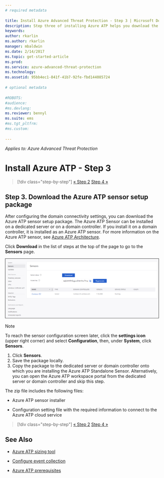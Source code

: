 ```yaml
---
# required metadata

title: Install Azure Advanced Threat Protection - Step 3 | Microsoft Docs
description: Step three of installing Azure ATP helps you download the Azure ATP Standalone Sensor setup package.
keywords:
author: rkarlin
ms.author: rkarlin
manager: mbaldwin
ms.date: 2/14/2017
ms.topic: get-started-article
ms.prod:
ms.service: azure-advanced-threat-protection
ms.technology:
ms.assetid: 95bb4ec1-841f-41b7-92fe-fbd144085724

# optional metadata

#ROBOTS:
#audience:
#ms.devlang:
ms.reviewer: bennyl
ms.suite: ems
#ms.tgt_pltfrm:
#ms.custom:

---
```


*Applies to: Azure Advanced Threat Protection*



# Install Azure ATP - Step 3

>[!div class="step-by-step"]
[« Step 2](install-atp-step2.md)
[Step 4 »](install-atp-step4.md)

## Step 3. Download the Azure ATP sensor setup package
After configuring the domain connectivity settings, you can download the Azure ATP sensor setup package. The Azure ATP Sensor can be installed on a dedicated server or on a domain controller. If you install it on a domain controller, it is installed as an Azure ATP sensor. For more information on the Azure ATP sensor, see [Azure ATP Architecture](atp-architecture.md). 

Click **Download** in the list of steps at the top of the page to go to the **Sensors** page.

![Azure ATP sensor configuration settings](media/atp-sensor-config.png)

> [!NOTE] 
> To reach the sensor configuration screen later, click the **settings icon** (upper right corner) and select **Configuration**, then, under **System**, click **Sensors**.  

1.  Click **Sensors**.
2.  Save the package locally.
3.  Copy the package to the dedicated server or domain controller onto which you are installing the Azure ATP Standalone Sensor. Alternatively, you can open the Azure ATP workspace portal from the dedicated server or domain controller and skip this step.

The zip file includes the following files:

-   Azure ATP sensor installer

-   Configuration setting file with the required information to connect to the Azure ATP cloud service


>[!div class="step-by-step"]
[« Step 2](install-atp-step2.md)
[Step 4 »](install-atp-step4.md)


## See Also

- [Azure ATP sizing tool](http://aka.ms/trisizingtool)

- [Configure event collection](configure-event-collection.md)

- [Azure ATP prerequisites](atp-prerequisites.md)
